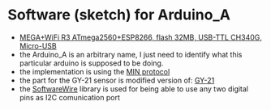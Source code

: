 # Software (sketch) for Arduino_A

* [MEGA+WiFi R3 ATmega2560+ESP8266, flash 32MB, USB-TTL CH340G, Micro-USB](https://robotdyn.com/mega-wifi-r3-atmega2560-esp8266-flash-32mb-usb-ttl-ch340g-micro-usb.html)
* the Arduino_A is an arbitrary name, I just need to identify what this particular arduino is supposed to be doing.
* the implementation is using the [MIN protocol](https://github.com/min-protocol/min)
* the part for the GY-21 sensor is modified version of: [GY-21](https://github.com/JonasGMorsch/GY-21)
* the [SoftwareWire](https://github.com/Testato/SoftwareWire) library is used for being able to use any two digital pins as I2C comunication port
